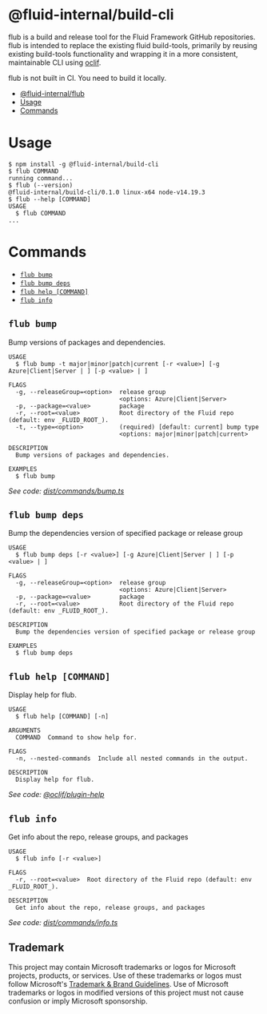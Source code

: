 # @fluid-internal/build-cli

flub is a build and release tool for the Fluid Framework GitHub repositories. flub is intended to replace the existing
fluid build-tools, primarily by reusing existing build-tools functionality and wrapping it in a more consistent,
maintainable CLI using [oclif](https://oclif.io).

flub is not built in CI. You need to build it locally.

<!-- toc -->
* [@fluid-internal/flub](#fluid-internalflub)
* [Usage](#usage)
* [Commands](#commands)
<!-- tocstop -->

# Usage
<!-- usage -->
```sh-session
$ npm install -g @fluid-internal/build-cli
$ flub COMMAND
running command...
$ flub (--version)
@fluid-internal/build-cli/0.1.0 linux-x64 node-v14.19.3
$ flub --help [COMMAND]
USAGE
  $ flub COMMAND
...
```
<!-- usagestop -->
# Commands
<!-- commands -->
* [`flub bump`](#flub-bump)
* [`flub bump deps`](#flub-bump-deps)
* [`flub help [COMMAND]`](#flub-help-command)
* [`flub info`](#flub-info)

## `flub bump`

Bump versions of packages and dependencies.

```
USAGE
  $ flub bump -t major|minor|patch|current [-r <value>] [-g Azure|Client|Server | ] [-p <value> | ]

FLAGS
  -g, --releaseGroup=<option>  release group
                               <options: Azure|Client|Server>
  -p, --package=<value>        package
  -r, --root=<value>           Root directory of the Fluid repo (default: env _FLUID_ROOT_).
  -t, --type=<option>          (required) [default: current] bump type
                               <options: major|minor|patch|current>

DESCRIPTION
  Bump versions of packages and dependencies.

EXAMPLES
  $ flub bump
```

_See code: [dist/commands/bump.ts](https://github.com/microsoft/FluidFramework/blob/v0.1.0/dist/commands/bump.ts)_

## `flub bump deps`

Bump the dependencies version of specified package or release group

```
USAGE
  $ flub bump deps [-r <value>] [-g Azure|Client|Server | ] [-p <value> | ]

FLAGS
  -g, --releaseGroup=<option>  release group
                               <options: Azure|Client|Server>
  -p, --package=<value>        package
  -r, --root=<value>           Root directory of the Fluid repo (default: env _FLUID_ROOT_).

DESCRIPTION
  Bump the dependencies version of specified package or release group

EXAMPLES
  $ flub bump deps
```

## `flub help [COMMAND]`

Display help for flub.

```
USAGE
  $ flub help [COMMAND] [-n]

ARGUMENTS
  COMMAND  Command to show help for.

FLAGS
  -n, --nested-commands  Include all nested commands in the output.

DESCRIPTION
  Display help for flub.
```

_See code: [@oclif/plugin-help](https://github.com/oclif/plugin-help/blob/v5.1.12/src/commands/help.ts)_

## `flub info`

Get info about the repo, release groups, and packages

```
USAGE
  $ flub info [-r <value>]

FLAGS
  -r, --root=<value>  Root directory of the Fluid repo (default: env _FLUID_ROOT_).

DESCRIPTION
  Get info about the repo, release groups, and packages
```

_See code: [dist/commands/info.ts](https://github.com/microsoft/FluidFramework/blob/v0.1.0/dist/commands/info.ts)_
<!-- commandsstop -->

## Trademark

This project may contain Microsoft trademarks or logos for Microsoft projects, products, or services. Use of these trademarks
or logos must follow Microsoft's [Trademark & Brand Guidelines](https://www.microsoft.com/en-us/legal/intellectualproperty/trademarks/usage/general).
Use of Microsoft trademarks or logos in modified versions of this project must not cause confusion or imply Microsoft sponsorship.
